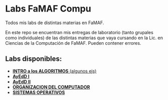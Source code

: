 # Labs FaMAF Compu
Todos mis labs de distintas materias en FaMAF.

En este repo se encuentran mis entregas de laboratorio (tanto grupales como individuales) de las distintas materias que vaya cursando en la Lic. en Ciencias de la Computación de FaMAF. Pueden contener errores.

## Labs disponibles:
  * [**INTRO a los ALGORITMOS** (algunos ejs)](https://github.com/achaval-tomas/Haskell-Ejercicios)
  * [**AyEdD I**](/AYED-I)
  * [**AyEdD II**](/AYED-II)
  * [**ORGANIZACION DEL COMPUTADOR**](https://github.com/achaval-tomas/ASM-Tetris)
  * [**SISTEMAS OPERATIVOS**](/SISTEMAS-OPERATIVOS)
